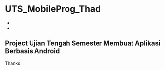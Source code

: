 # UTS_MobileProg_Thad
-
-
Project Ujian Tengah Semester Membuat Aplikasi Berbasis Android 
-
Thanks
